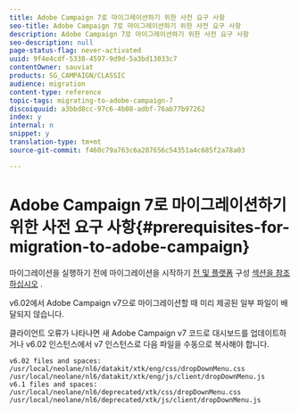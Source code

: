 ```yaml
---
title: Adobe Campaign 7로 마이그레이션하기 위한 사전 요구 사항
seo-title: Adobe Campaign 7로 마이그레이션하기 위한 사전 요구 사항
description: Adobe Campaign 7로 마이그레이션하기 위한 사전 요구 사항
seo-description: null
page-status-flag: never-activated
uuid: 9f4e4cdf-5338-4597-9d9d-5a3bd13033c7
contentOwner: sauviat
products: SG_CAMPAIGN/CLASSIC
audience: migration
content-type: reference
topic-tags: migrating-to-adobe-campaign-7
discoiquuid: a3bbd8cc-97c6-4b08-adbf-76ab77b97262
index: y
internal: n
snippet: y
translation-type: tm+mt
source-git-commit: f460c79a763c6a207656c54351a4c685f2a78a03

---
```



# Adobe Campaign 7로 마이그레이션하기 위한 사전 요구 사항{#prerequisites-for-migration-to-adobe-campaign}

마이그레이션을 실행하기 전에 마이그레이션을 시작하기 [전 및 플랫폼](../../migration/using/before-starting-migration.md) 구성 [섹션을 참조하십시오](../../migration/using/configuring-your-platform.md) .

v6.02에서 Adobe Campaign v7으로 마이그레이션할 때 미리 제공된 일부 파일이 배달되지 않습니다.

클라이언트 오류가 나타나면 새 Adobe Campaign v7 코드로 대시보드를 업데이트하거나 v6.02 인스턴스에서 v7 인스턴스로 다음 파일을 수동으로 복사해야 합니다.

```
v6.02 files and spaces:
/usr/local/neolane/nl6/datakit/xtk/eng/css/dropDownMenu.css
/usr/local/neolane/nl6/datakit/xtk/eng/js/client/dropDownMenu.js
v6.1 files and spaces:
/usr/local/neolane/nl6/deprecated/xtk/css/dropDownMenu.css
/usr/local/neolane/nl6/deprecated/xtk/js/client/dropDownMenu.js  
```
